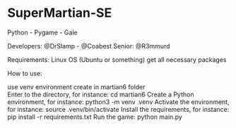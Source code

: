 # SuperMartian-SE
Python - Pygame - Gale

Developers: @DrSlamp  - @Coabest 
Senior: @R3mmurd 

Requirements: Linux OS (Ubuntu or something)
get all necessary packages 

How to use: 

use venv environment 
create in martian6 folder  
Enter to the directory, for instance: cd martian6
Create a Python environment, for instance: python3 -m venv .venv
Activate the environment, for instance: source .venv/bin/activate
Install the requirements, for instance: pip install -r requirements.txt
Run the game: python main.py
